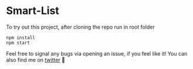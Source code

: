 # Smart-List

To try out this project, after cloning the repo run in root folder
```
npm install
npm start
```

Feel free to signal any bugs via opening an issue, if you feel like it! 
You can also find me on [twitter](https://https://twitter.com/thecatempress_) 🌸

